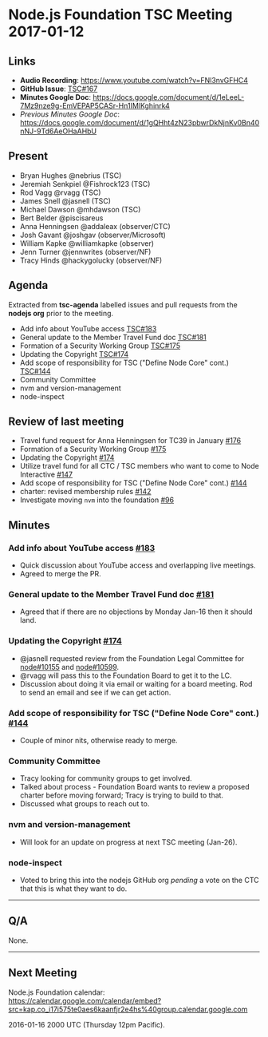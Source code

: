 # Node.js Foundation TSC Meeting 2017-01-12

## Links

* **Audio Recording**: <https://www.youtube.com/watch?v=FNl3nvGFHC4>
* **GitHub Issue**: [TSC#167](https://github.com/nodejs/TSC/issues/194)
* **Minutes Google Doc**:
  <https://docs.google.com/document/d/1eLeeL-7Mz9nze9g-EmVEPAP5CASr-Hn1IMlKghinrk4>
* _Previous Minutes Google Doc_:
  <https://docs.google.com/document/d/1gQHht4zN23pbwrDkNjnKv0Bn40nNJ-9Td6AeOHaAHbU>

## Present

* Bryan Hughes @nebrius (TSC)
* Jeremiah Senkpiel @Fishrock123 (TSC)
* Rod Vagg @rvagg (TSC)
* James Snell @jasnell (TSC)
* Michael Dawson @mhdawson (TSC)
* Bert Belder @piscisareus
* Anna Henningsen @addaleax (observer/CTC)
* Josh Gavant @joshgav (observer/Microsoft)
* William Kapke @williamkapke (observer)
* Jenn Turner @jennwrites (observer/NF)
* Tracy Hinds @hackygolucky (observer/NF)

## Agenda

Extracted from **tsc-agenda** labelled issues and pull requests from the
**nodejs org** prior to the meeting.

* Add info about YouTube access
  [TSC#183](https://github.com/nodejs/TSC/pull/183)
* General update to the Member Travel Fund doc
  [TSC#181](https://github.com/nodejs/TSC/pull/181)
* Formation of a Security Working Group
  [TSC#175](https://github.com/nodejs/TSC/issues/175)
* Updating the Copyright [TSC#174](https://github.com/nodejs/TSC/issues/174)
* Add scope of responsibility for TSC ("Define Node Core" cont.)
  [TSC#144](https://github.com/nodejs/TSC/pull/144)
* Community Committee
* nvm and version-management
* node-inspect

## Review of last meeting

* Travel fund request for Anna Henningsen for TC39 in January
  [#176](https://github.com/nodejs/TSC/issues/176)
* Formation of a Security Working Group
  [#175](https://github.com/nodejs/TSC/issues/175)
* Updating the Copyright [#174](https://github.com/nodejs/TSC/issues/174)
* Utilize travel fund for all CTC / TSC members who want to come to Node
  Interactive [#147](https://github.com/nodejs/TSC/issues/147)
* Add scope of responsibility for TSC ("Define Node Core" cont.)
  [#144](https://github.com/nodejs/TSC/pull/144)
* charter: revised membership rules
  [#142](https://github.com/nodejs/TSC/pull/142)
* Investigate moving `nvm` into the foundation
  [#96](https://github.com/nodejs/TSC/issues/96)

## Minutes

### Add info about YouTube access [#183](https://github.com/nodejs/TSC/pull/183)

* Quick discussion about YouTube access and overlapping live meetings.
* Agreed to merge the PR.

### General update to the Member Travel Fund doc [#181](https://github.com/nodejs/TSC/pull/181)

* Agreed that if there are no objections by Monday Jan-16 then it should land.

### Updating the Copyright [#174](https://github.com/nodejs/TSC/issues/174)

* @jasnell requested review from the Foundation Legal Committee for
  [node#10155](https://github.com/nodejs/node/pull/10155) and
  [node#10599](https://github.com/nodejs/node/pull/10599).
* @rvagg will pass this to the Foundation Board to get it to the LC.
* Discussion about doing it via email or waiting for a board meeting. Rod to
  send an email and see if we can get action.

### Add scope of responsibility for TSC ("Define Node Core" cont.) [#144](https://github.com/nodejs/TSC/pull/144)

* Couple of minor nits, otherwise ready to merge.

### Community Committee

* Tracy looking for community groups to get involved.
* Talked about process - Foundation Board wants to review a proposed charter
  before moving forward; Tracy is trying to build to that.
* Discussed what groups to reach out to.

### nvm and version-management

* Will look for an update on progress at next TSC meeting (Jan-26).

### node-inspect

* Voted to bring this into the nodejs GitHub org _pending_ a vote on the CTC
  that this is what they want to do.

***

## Q/A

None.

***

## Next Meeting

Node.js Foundation calendar:
<https://calendar.google.com/calendar/embed?src=kap.co_i17i575te0aes6kaanfjr2e4hs%40group.calendar.google.com>

2016-01-16 2000 UTC (Thursday 12pm Pacific).
